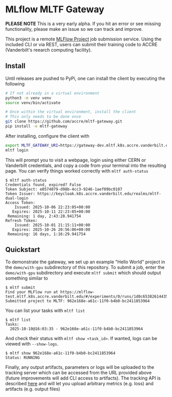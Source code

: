 # MLflow MLTF Gateway

**PLEASE NOTE** This is a very early alpha. If you hit an error or see missing functionality, please make an issue so
we can track and improve.

This project is a remote [MLFlow Project](https://mlflow.org/docs/latest/ml/projects/) job submission service. Using the 
included CLI or via REST, users can submit their training code to ACCRE (Vanderbilt's reearch computing facility).

## Install
Until releases are pushed to PyPi, one can install the client by executing the following

```bash
# If not already in a virtual environment
python3 -m venv venv
source venv/bin/activate

# Once within the virtual environment, install the client
# This only needs to be done once
git clone https://github.com/accre/mltf-gateway.git
pip install -e mltf-gateway
```

After installing, configure the client with
```bash
export MLTF_GATEWAY_URI=https://gateway-dev.mltf.k8s.accre.vanderbilt.edu
mltf login
```
This will prompt you to visit a webpage, login using either CERN or Vanderbilt credentials, and copy a code from your
terminal into the resulting page. You can verify things worked correctly with `mltf auth-status`

```
$ mltf auth-status
Credentials found, expired? False
Token Subject: e0574079-d98b-4cc3-9246-1aef09bc0107
Token Issuer: https://keycloak.k8s.accre.vanderbilt.edu/realms/mltf-dual-login
Access Token:
    Issued: 2025-10-06 22:23:05+00:00
   Expires: 2025-10-11 22:23:05+00:00
 Remaining: 1 day, 2:43:28.941754
Refresh Token:
    Issued: 2025-10-01 21:15:11+00:00
   Expires: 2025-10-26 20:56:06+00:00
 Remaining: 16 days, 1:16:29.941754
```

## Quickstart
To demonstrate the gateway, we set up an example "Hello World" project in the `demo/with-gpu` subdirectory of this repository. To
submit a job, enter the `demo/with-gpu` subdirectory and execute `mltf submit` which should output something similar to

```
$ mltf submit
Find your MLFlow run at https://mlflow-test.mltf.k8s.accre.vanderbilt.edu/#/experiments/0/runs/1d0c653826144357aa90a7de2c6f6bf8
Submitted project to MLTF: 962e168e-a61c-11f0-b4b0-bc2411853964
```

You can list your tasks with `mltf list`

```
$ mltf list
Tasks:
  2025-10-10@16:03:35 - 962e168e-a61c-11f0-b4b0-bc2411853964
```

And check their status with `mltf show <task_id>`. If wanted, logs can be viewed with `--show-logs`.

``` 
$ mltf show 962e168e-a61c-11f0-b4b0-bc2411853964
Status: RUNNING
```

Finally, any output artifacts, parameters or logs will be uploaded to the tracking server which can be accessed
from the URL provided above (future improvements will add CLI access to artifacts). The tracking API is
described [here](https://mlflow.org/docs/latest/ml/tracking/tracking-api/) and will let you upload arbitrary metrics (e.g. loss) and artifacts (e.g. output files)

